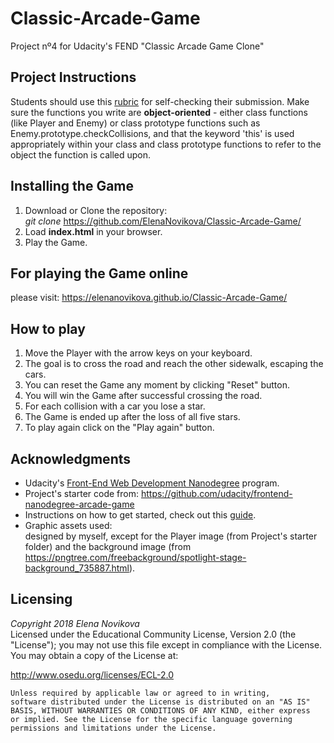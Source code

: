 # Classic-Arcade-Game
Project nº4 for Udacity's FEND "Classic Arcade Game Clone"

## Project Instructions
Students should use this [rubric](https://review.udacity.com/#!/projects/2696458597/rubric) for self-checking their submission. Make sure the functions you write are **object-oriented** - either class functions (like Player and Enemy) or class prototype functions such as Enemy.prototype.checkCollisions, and that the keyword 'this' is used appropriately within your class and class prototype functions to refer to the object the function is called upon.

## Installing the Game
1. Download or Clone the repository: <br> *git clone* https://github.com/ElenaNovikova/Classic-Arcade-Game/
2. Load **index.html** in your browser.
3. Play the Game.

## For playing the Game online 
please visit: https://elenanovikova.github.io/Classic-Arcade-Game/

## How to play
1. Move the Player with the arrow keys on your keyboard.
2. The goal is to cross the road and reach the other sidewalk, escaping the cars.
3. You can reset the Game any moment by clicking "Reset" button.
4. You will win the Game after successful crossing the road.
5. For each collision with a car you lose a star.
6. The Game is ended up after the loss of all five stars.
7. To play again click on the "Play again" button.

## Acknowledgments
- Udacity's [Front-End Web Development Nanodegree](https://eu.udacity.com/course/front-end-web-developer-nanodegree--nd001/) program.
- Project's starter code from: https://github.com/udacity/frontend-nanodegree-arcade-game
- Instructions on how to get started, check out this [guide](https://docs.google.com/document/d/1v01aScPjSWCCWQLIpFqvg3-vXLH2e8_SZQKC8jNO0Dc/pub?embedded=true).
- Graphic assets used: <br> designed by myself, except for the Player image (from Project's starter folder) and the background image (from https://pngtree.com/freebackground/spotlight-stage-background_735887.html). 

## Licensing
*Copyright 2018 Elena Novikova* <br>
Licensed under the Educational Community License, Version 2.0 (the "License"); you may not use this file except in compliance with the License. You may obtain a copy of the License at:

http://www.osedu.org/licenses/ECL-2.0

	Unless required by applicable law or agreed to in writing,
	software distributed under the License is distributed on an "AS IS"
	BASIS, WITHOUT WARRANTIES OR CONDITIONS OF ANY KIND, either express
	or implied. See the License for the specific language governing
	permissions and limitations under the License.

